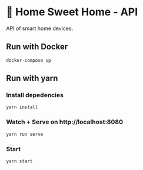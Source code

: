 # 🏡 Home Sweet Home - API

API of smart home devices.

## Run with Docker
```
docker-compose up
```

## Run with yarn

### Install depedencies
```
yarn install
```

### Watch + Serve on http://localhost:8080
```
yarn run serve
```

### Start
```
yarn start
```

